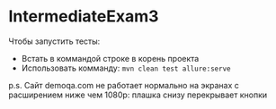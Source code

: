 # IntermediateExam3

Чтобы запустить тесты:
- Встать в коммандой строке в корень проекта
- Использовать комманду: ``mvn clean test allure:serve``


p.s.
Сайт demoqa.com не работает нормально на экранах с расширением ниже чем 1080p: плашка снизу перекрывает кнопки
